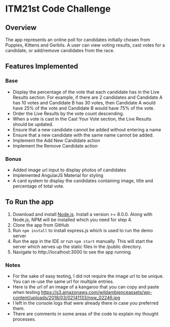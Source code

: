 # ITM21st Code Challenge

## Overview

The app represents an online poll for candidates initially chosen from Puppies, Kittens and Gerbils. A user can view voting results, cast votes for a candidate, or add/remove candidates from the race.

## Features Implemented

### Base

*   Display the percentage of the vote that each candidate has in the Live Results section. For example, if there are 2 candidates and Candidate A has 10 votes and Candidate B has 30 votes, then Candidate A would have 25% of the vote and Candidate B would have 75% of the vote.
*   Order the Live Results by the vote count descending.
*   When a vote is cast in the Cast Your Vote section, the Live Results should be updated.
*   Ensure that a new candidate cannot be added without entering a name
*   Ensure that a new candidate with the same name cannot be added.
*   Implement the Add New Candidate action
*   Implement the Remove Candidate action

### Bonus

*   Added image url input to display photos of candidates
*   Implemented AngularJS Material for styling
*   A card system to display the candidates containing image, title and percentage of total vote.

## To Run the app

1.  Download and install [Node.js](https://nodejs.org). Install a version >= 8.0.0. Along with Node.js, NPM will be installed which you need for step 4.
2.  Clone the app from GitHub
3.  Run `npm install` to install express.js which is used to run the demo server
4.  Run the app in the IDE or run `npm start` manually. This will start the server which serves up the static files in the /public directory.
5.  Navigate to http://localhost:3000 to see the app running.

### Notes

*   For the sake of easy testing, I did not require the image url to be unique. You can re-use the same url for multiple entries.
*   Here is the url of an image of a kangaroo that you can copy and paste when testing https://s3.amazonaws.com/wildambienceassets/wp-content/uploads/2018/03/02141133/nsw_02246.jpg
*   I left in the console logs that were already there in case you preferred them.
*   There are comments in some areas of the code to explain my thought processes.